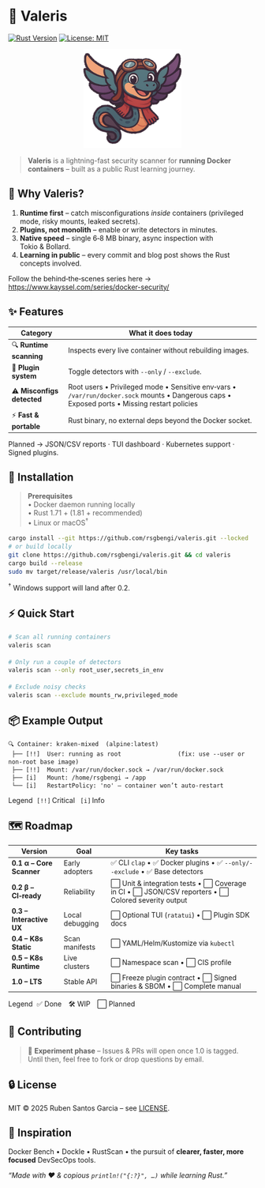 # 🐉 Valeris

[![Rust Version](https://img.shields.io/badge/Rust-1.71%2B-orange?logo=rust)](https://www.rust-lang.org/)
[![License: MIT](https://img.shields.io/badge/License-MIT-green.svg)](#-license)

<p align="center">
  <img src="logo.webp" alt="Valeris logo" width="200"/>
</p>

> **Valeris** is a lightning-fast security scanner for **running Docker containers** – built as a public Rust learning journey.

## 🎯 Why Valeris?

1. **Runtime first** – catch misconfigurations _inside_ containers (privileged mode, risky mounts, leaked secrets).  
2. **Plugins, not monolith** – enable or write detectors in minutes.  
3. **Native speed** – single 6‑8 MB binary, async inspection with Tokio & Bollard.  
4. **Learning in public** – every commit and blog post shows the Rust concepts involved.

Follow the behind‑the‑scenes series here → <https://www.kayssel.com/series/docker-security/>

## ✨ Features

| Category | What it does today |
|----------|-------------------|
| 🔍 **Runtime scanning** | Inspects every live container without rebuilding images. |
| 🧩 **Plugin system** | Toggle detectors with `--only` / `--exclude`. |
| ⚠️ **Misconfigs detected** | Root users • Privileged mode • Sensitive env‑vars • `/var/run/docker.sock` mounts • Dangerous caps • Exposed ports • Missing restart policies |
| ⚡ **Fast & portable** | Rust binary, no external deps beyond the Docker socket. |

Planned → JSON/CSV reports · TUI dashboard · Kubernetes support · Signed plugins.

## 🚀 Installation

> **Prerequisites**  
> • Docker daemon running locally  
> • Rust 1.71 + (1.81 + recommended)  
> • Linux or macOS<sup>†</sup>

```bash
cargo install --git https://github.com/rsgbengi/valeris.git --locked
# or build locally
git clone https://github.com/rsgbengi/valeris.git && cd valeris
cargo build --release
sudo mv target/release/valeris /usr/local/bin
```

<sup>†</sup> Windows support will land after 0.2.


## ⚡ Quick Start

```bash
# Scan all running containers
valeris scan

# Only run a couple of detectors
valeris scan --only root_user,secrets_in_env

# Exclude noisy checks
valeris scan --exclude mounts_rw,privileged_mode
```

## 📦 Example Output

```
🔍 Container: kraken-mixed  (alpine:latest)
 ├── [!!]  User: running as root                (fix: use --user or non-root base image)
 ├── [!!]  Mount: /var/run/docker.sock → /var/run/docker.sock
 ├── [i]   Mount: /home/rsgbengi → /app
 └── [i]   RestartPolicy: 'no' — container won’t auto-restart
```

Legend  `[!!]` Critical  `[i]` Info

## 🗺 Roadmap

| Version | Goal | Key tasks |
|---------|------|-----------|
| **0.1 α – Core Scanner** | Early adopters | ✅ CLI `clap` • ✅ Docker plugins • ✅ `--only/--exclude` • ✅ Base detectors |
| **0.2 β – CI‑ready** | Reliability | ⬜ Unit & integration tests • ⬜ Coverage in CI • ⬜ JSON/CSV reporters • ⬜ Colored severity output |
| **0.3 – Interactive UX** | Local debugging | ⬜ Optional TUI (`ratatui`) • ⬜ Plugin SDK docs |
| **0.4 – K8s Static** | Scan manifests | ⬜ YAML/Helm/Kustomize via `kubectl` |
| **0.5 – K8s Runtime** | Live clusters | ⬜ Namespace scan • ⬜ CIS profile |
| **1.0 – LTS** | Stable API | ⬜ Freeze plugin contract • ⬜ Signed binaries & SBOM • ⬜ Complete manual |

Legend  ✅ Done 🛠 WIP ⬜ Planned

## 🤝 Contributing

> 🧪 **Experiment phase** – Issues & PRs will open once 1.0 is tagged.  
> Until then, feel free to fork or drop questions by email.


## 🔒 License

MIT © 2025 Ruben Santos Garcia – see [LICENSE](./LICENSE.md).

## 🧠 Inspiration

Docker Bench • Dockle • RustScan • the pursuit of **clearer, faster, more focused** DevSecOps tools.

_“Made with ❤️ & copious `println!("{:?}", …)` while learning Rust.”_

